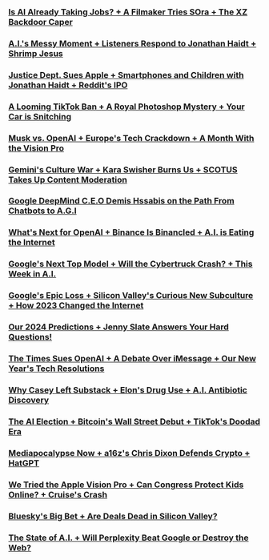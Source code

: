 ### [Is AI Already Taking Jobs? + A Filmaker Tries SOra + The XZ Backdoor Caper](https://open.spotify.com/episode/5jBmDIanjJ88spdKxP4eyt?si=3afb70de498241be)
### [A.I.'s Messy Moment + Listeners Respond to Jonathan Haidt + Shrimp Jesus](https://open.spotify.com/episode/63hPqmGY5M8G39vQDxWKrR?si=2806f10d530a4916)
### [Justice Dept. Sues Apple + Smartphones and Children with Jonathan Haidt + Reddit's IPO](https://open.spotify.com/episode/7pKdF6ef3bSFeIglOKoFEp?si=9b4a3fa04ffa4428)
### [A Looming TikTok Ban + A Royal Photoshop Mystery + Your Car is Snitching](https://open.spotify.com/episode/3KigWXbGFj6k4Rp6g5NA90?si=da870d01fc9a424a)
### [Musk vs. OpenAI + Europe's Tech Crackdown + A Month With the Vision Pro](https://open.spotify.com/episode/5WmjA94utGdZYyx78evb8B?si=420316a1f1964ef4)
### [Gemini's Culture War + Kara Swisher Burns Us + SCOTUS Takes Up Content Moderation](https://open.spotify.com/episode/1pyQDEpYUYkQPk6dlZaLSB?si=622ef20ceb7f4fbd)
### [Google DeepMind C.E.O Demis Hssabis on the Path From Chatbots to A.G.I](https://open.spotify.com/episode/1ZLCRv0grf4uHq0sFnbSAL?si=580f9a349fcd4d66)
### [What's Next for OpenAI + Binance Is Binancled + A.I. is Eating the Internet](https://open.spotify.com/episode/0NOWbPp8P2RCEgmW5tsMEM?si=dab2f380a14e46ef)
### [Google's Next Top Model + Will the Cybertruck Crash? + This Week in A.I.](https://open.spotify.com/episode/2CDsNYLtc3a5WmZcZqDsez?si=6a55e803139642ee)
### [Google's Epic Loss + Silicon Valley's Curious New Subculture + How 2023 Changed the Internet](https://open.spotify.com/episode/5mFZYEYt1icwDqzL8AO0ww?si=c172180807fb488e)
### [Our 2024 Predictions + Jenny Slate Answers Your Hard Questions!](https://open.spotify.com/episode/6UfUhyZ8dOU2QOPQfODPe0?si=015f70f8dfbf4f68)
### [The Times Sues OpenAI + A Debate Over iMessage + Our New Year's Tech Resolutions](https://open.spotify.com/episode/2FsTrsSL1bBVBFIeNKj5cp?si=97b13325a8024292)
### [Why Casey Left Substack + Elon's Drug Use + A.I. Antibiotic Discovery](https://open.spotify.com/episode/2DH68OEWdosyx4I4AVU2Lf?si=eb77651124a34538)
### [The AI Election + Bitcoin's Wall Street Debut + TikTok's Doodad Era](https://open.spotify.com/episode/5zP2qNLH5bXIQo9IzM9lVf?si=95c682424d694823)
### [Mediapocalypse Now + a16z's Chris Dixon Defends Crypto + HatGPT](https://open.spotify.com/episode/3vkfN4nXv6ueWWWiFyEvBa?si=8ede7996d6bc461d)
### [We Tried the Apple Vision Pro + Can Congress Protect Kids Online? + Cruise's Crash](https://open.spotify.com/episode/3EkRS75Gg36E0tXu2T0WQK?si=429e700de2e642aa)
### [Bluesky's Big Bet + Are Deals Dead in Silicon Valley?](https://open.spotify.com/episode/0qXi2DnBOCncEJBh9PVpjt?si=c31536c4134b4a3d)
### [The State of A.I. + Will Perplexity Beat Google or Destroy the Web?](https://open.spotify.com/episode/5DCBK5dTyqcV6sUiH4VLJL?si=b8c4ee5d7fc5422e)


